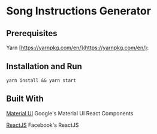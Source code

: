 # Song Instructions Generator

## Prerequisites

Yarn [https://yarnpkg.com/en/](https://yarnpkg.com/en/):

## Installation and Run

`yarn install && yarn start`

## Built With

[Material UI](https://material-ui.com/getting-started/installation/) Google's Material UI React Components

[ReactJS](https://reactjs.org/docs/getting-started.html) Facebook's ReactJS
